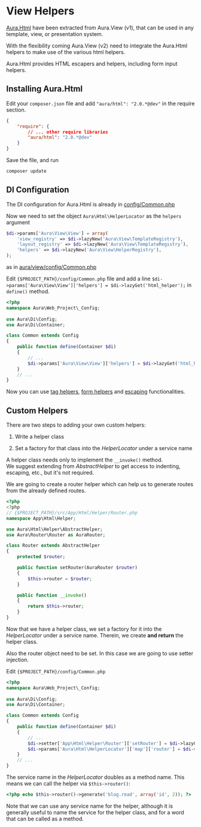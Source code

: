 # View Helpers

[Aura.Html](https://github.com/auraphp/Aura.Html) have been 
extracted from Aura.View (v1), that can be used in any 
template, view, or presentation system.

With the flexibility coming Aura.View (v2) need to integrate the Aura.Html
helpers to make use of the various html helpers.

Aura.Html provides HTML escapers and helpers, including form input 
helpers.

## Installing Aura.Html

Edit your `composer.json` file and add `"aura/html": "2.0.*@dev"` in
the require section.

```json
{    
    "require": {
        // ... other require libraries
        "aura/html": "2.0.*@dev"        
    }
}
```

Save the file, and run

```bash
composer update
```

## DI Configuration

The DI configuration for Aura.Html is already in 
[config/Common.php](https://github.com/auraphp/Aura.Html/blob/develop-2/config/Common.php)

Now we need to set the object `Aura\Html\HelperLocator` as the `helpers` 
argument 

```php
$di->params['Aura\View\View'] = array(
    'view_registry' => $di->lazyNew('Aura\View\TemplateRegistry'),
    'layout_registry' => $di->lazyNew('Aura\View\TemplateRegistry'),
    'helpers' => $di->lazyNew('Aura\View\HelperRegistry'),
);
```

as in [aura/view/config/Common.php](https://github.com/auraphp/Aura.View/blob/develop-2/config/Common.php)

Edit `{$PROJECT_PATH}/config/Common.php` file and add a line 
`$di->params['Aura\View\View']['helpers'] = $di->lazyGet('html_helper');`
in `define()` method.

```php
<?php
namespace Aura\Web_Project\_Config;
 
use Aura\Di\Config;
use Aura\Di\Container;

class Common extends Config
{
    public function define(Container $di)
    {
        // ...
        $di->params['Aura\View\View']['helpers'] = $di->lazyGet('html_helper');
    }
    // ...
}
```

Now you can use [tag helpers](https://github.com/auraphp/Aura.Html/blob/develop-2/README-HELPERS.md), 
[form helpers](https://github.com/auraphp/Aura.Html/blob/develop-2/README-FORMS.md) 
and [escaping](https://github.com/auraphp/Aura.Html#escaping) functionalities.

## Custom Helpers

There are two steps to adding your own custom helpers:

1. Write a helper class

2. Set a factory for that class into the _HelperLocator_ under a service name

A helper class needs only to implement the `__invoke()` method.  
We suggest extending from _AbstractHelper_ to get access to indenting, 
escaping, etc., but it's not required.

We are going to create a router helper which can help us to generate
routes from the already defined routes.

```php
<?php
<?php
// {$PROJECT_PATH}/src/App/Html/Helper/Router.php
namespace App\Html\Helper;

use Aura\Html\Helper\AbstractHelper;
use Aura\Router\Router as AuraRouter;

class Router extends AbstractHelper
{
    protected $router;

    public function setRouter(AuraRouter $router)
    {
        $this->router = $router;
    }

    public function __invoke()
    {
        return $this->router;
    }
}
```

Now that we have a helper class, we set a factory for it into the 
_HelperLocator_ under a service name. 
Therein, we create **and return** the helper class.

Also the router object need to be set. In this case we are going to use 
setter injection.

Edit `{$PROJECT_PATH}/config/Common.php`

```php
<?php
namespace Aura\Web_Project\_Config;
 
use Aura\Di\Config;
use Aura\Di\Container;

class Common extends Config
{
    public function define(Container $di)
    {
        // ...
        $di->setter['App\Html\Helper\Router']['setRouter'] = $di->lazyGet('web_router');
        $di->params['Aura\Html\HelperLocator']['map']['router'] = $di->lazyNew('App\Html\Helper\Router');
    }
    // ...
}
```
    
The service name in the _HelperLocator_ doubles as a method name. 
This means we can call the helper via `$this->router()`:

```php
<?php echo $this->router()->generate('blog.read', array('id', 2)); ?>
```

Note that we can use any service name for the helper, although it is generally
useful to name the service for the helper class, and for a word that 
can be called as a method.
